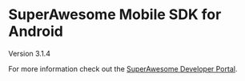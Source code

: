 SuperAwesome Mobile SDK for Android
===================================

Version 3.1.4

For more information check out the [SuperAwesome Developer Portal](http://developers.superawesome.tv/docs/androidsdk).
